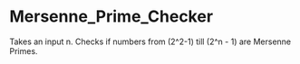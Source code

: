 # Mersenne_Prime_Checker
Takes an input n. Checks if numbers from (2^2-1) till (2^n - 1) are Mersenne Primes.
